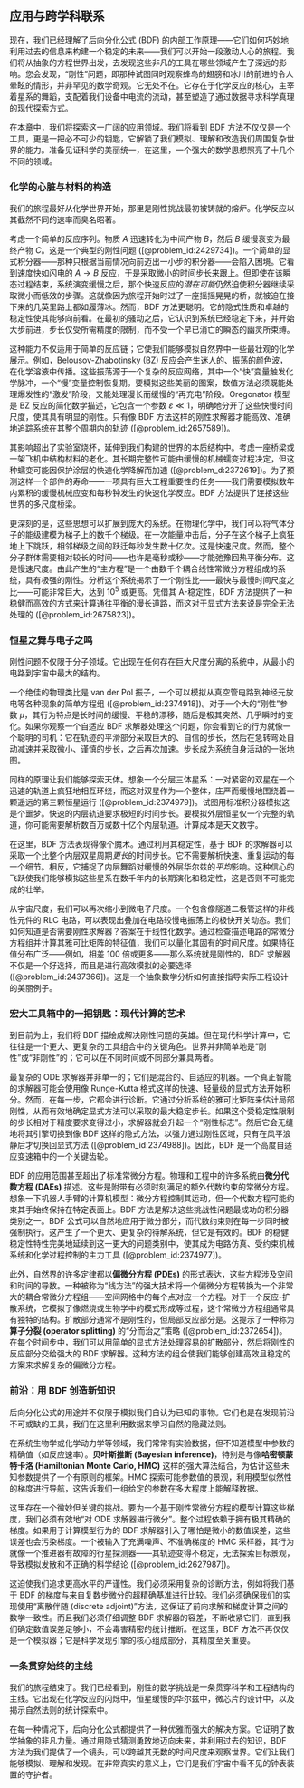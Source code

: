 ## 应用与跨学科联系

现在，我们已经理解了后向分化公式 (BDF) 的内部工作原理——它们如何巧妙地利用过去的信息来构建一个稳定的未来——我们可以开始一段激动人心的旅程。我们将从抽象的方程世界出发，去发现这些非凡的工具在哪些领域产生了深远的影响。您会发现，“刚性”问题，即那种试图同时观察蜂鸟的翅膀和冰川的前进的令人晕眩的情形，并非罕见的数学奇观。它无处不在。它存在于化学反应的核心，主宰着星系的舞蹈，支配着我们设备中电流的流动，甚至塑造了通过数据寻求科学真理的现代探索方式。

在本章中，我们将探索这一广阔的应用领域。我们将看到 BDF 方法不仅仅是一个工具，更是一把必不可少的钥匙，它解锁了我们模拟、理解和改造我们周围复杂世界的能力。准备见证科学的美丽统一，在这里，一个强大的数学思想照亮了十几个不同的领域。

### 化学的心脏与材料的构造

我们的旅程最好从化学世界开始，那里是刚性挑战最初被铸就的熔炉。化学反应以其截然不同的速率而臭名昭著。

考虑一个简单的反应序列。物质 $A$ 迅速转化为中间产物 $B$，然后 $B$ 缓慢衰变为最终产物 $C$。这是一个典型的刚性问题 ([@problem_id:2429734])。一个简单的显式积分器——那种只根据当前情况向前迈出一小步的积分器——会陷入困境。它看到速度快如闪电的 $A \to B$ 反应，于是采取微小的时间步长来跟上。但即使在该瞬态过程结束，系统演变缓慢之后，那个快速反应的*潜在可能*仍然迫使积分器继续采取微小而低效的步骤。这就像因为旅程开始时过了一座摇摇晃晃的桥，就被迫在接下来的几英里路上都如履薄冰。然而，BDF 方法更聪明。它的隐式性质和卓越的稳定性使其能够向前看。在最初的骚动之后，它认识到系统已经稳定下来，并开始大步前进，步长仅受所需精度的限制，而不受一个早已消亡的瞬态的幽灵所束缚。

这种能力不仅适用于简单的反应链；它使我们能够模拟自然界中一些最壮观的化学展示。例如，Belousov-Zhabotinsky (BZ) 反应会产生迷人的、振荡的颜色波，在化学溶液中传播。这些振荡源于一个复杂的反应网络，其中一个“快”变量触发化学脉冲，一个“慢”变量控制恢复期。要模拟这些美丽的图案，数值方法必须既能处理爆发性的“激发”阶段，又能处理漫长而缓慢的“再充电”阶段。Oregonator 模型是 BZ 反应的简化数学描述，它包含一个参数 $\varepsilon \ll 1$，明确地分开了这些快慢时间尺度，使其具有明显的刚性。只有像 BDF 方法这样的刚性求解器才能高效、准确地追踪系统在其整个周期内的轨迹 ([@problem_id:2657589])。

其影响超出了实验室烧杯，延伸到我们构建的世界的本质结构中。考虑一座桥梁或一架飞机中结构材料的老化。其长期完整性可能由缓慢的机械蠕变过程决定，但这种蠕变可能因保护涂层的快速化学降解而加速 ([@problem_d:2372619])。为了预测这样一个部件的寿命——一项具有巨大工程重要性的任务——我们需要模拟数年内累积的缓慢机械应变和每秒钟发生的快速化学反应。BDF 方法提供了连接这些世界的多尺度桥梁。

更深刻的是，这些思想可以扩展到庞大的系统。在物理化学中，我们可以将气体分子的能级建模为梯子上的数千个梯级。在一次能量冲击后，分子在这个梯子上疯狂地上下跳跃，相邻梯级之间的跃迁每秒发生数十亿次。这是快速尺度。然而，整个分子群体需要相对较长的时间——也许是毫秒或秒——才能弛豫回热平衡分布。这是慢速尺度。由此产生的“主方程”是一个由数千个耦合线性常微分方程组成的系统，具有极强的刚性。分析这个系统揭示了一个刚性比——最快与最慢时间尺度之比——可能非常巨大，达到 $10^5$ 或更高。凭借其 A-稳定性，BDF 方法提供了一种稳健而高效的方式来计算通往平衡的漫长道路，而这对于显式方法来说是完全无法处理的 ([@problem_id:2675823])。

### 恒星之舞与电子之鸣

刚性问题不仅限于分子领域。它出现在任何存在巨大尺度分离的系统中，从最小的电路到宇宙中最大的结构。

一个绝佳的物理类比是 van der Pol 振子，一个可以模拟从真空管电路到神经元放电等各种现象的简单方程组 ([@problem_id:2374918])。对于一个大的“刚性”参数 $\mu$，其行为特点是长时间的缓慢、平稳的漂移，随后是极其突然、几乎瞬时的变化。如果你观察一个自适应 BDF 求解器处理这个问题，你会看到它的行为就像一个聪明的司机：它在轨迹的平滑部分采取巨大的、自信的步长，然后在急转弯处自动减速并采取微小、谨慎的步长，之后再次加速。步长成为系统自身活动的一张地图。

同样的原理让我们能够探索天体。想象一个分层三体星系：一对紧密的双星在一个迅速的轨道上疯狂地相互环绕，而这对双星作为一个整体，庄严而缓慢地围绕着一颗遥远的第三颗恒星运行 ([@problem_id:2374979])。试图用标准积分器模拟这是个噩梦。快速的内层轨道要求极短的时间步长。要模拟外层恒星仅一个完整的轨道，你可能需要解析数百万或数十亿个内层轨道。计算成本是天文数字。

在这里，BDF 方法表现得像个魔术。通过利用其稳定性，基于 BDF 的求解器可以采取一个比整个内层双星周期*更长*的时间步长。它不需要解析快速、重复运动的每一个细节。相反，它捕捉了内层舞蹈对缓慢的外层华尔兹的*平均*影响。这种信心的飞跃使我们能够模拟这些星系在数千年内的长期演化和稳定性，这是否则不可能完成的壮举。

从宇宙尺度，我们可以再次缩小到微电子尺度。一个包含像隧道二极管这样的非线性元件的 RLC 电路，可以表现出叠加在电路较慢电振荡上的极快开关动态。我们如何知道是否需要刚性求解器？答案在于线性化数学。通过检查描述电路的常微分方程组并计算其雅可比矩阵的特征值，我们可以量化其固有的时间尺度。如果特征值分布广泛——例如，相差 100 倍或更多——那么系统就是刚性的，BDF 求解器不仅是一个好选择，而且是进行高效模拟的必要选择 ([@problem_id:2437366])。这是一个抽象数学分析如何直接指导实际工程设计的美丽例子。

### 宏大工具箱中的一把钥匙：现代计算的艺术

到目前为止，我们将 BDF 描绘成解决刚性问题的英雄。但在现代科学计算中，它往往是一个更大、更复杂的工具组合中的关键角色。世界并非简单地是“刚性”或“非刚性”的；它可以在不同时间或不同部分兼具两者。

最复杂的 ODE 求解器并非单一的；它们是混合的、自适应的机器。一个真正智能的求解器可能会使用像 Runge-Kutta 格式这样的快速、轻量级的显式方法开始积分。然而，在每一步，它都会进行诊断。它通过分析系统的雅可比矩阵来估计局部刚性，从而有效地确定显式方法可以采取的最大稳定步长。如果这个受稳定性限制的步长相对于精度要求变得过小，求解器就会升起一个“刚性标志”。然后它会无缝地将其引擎切换到像 BDF 这样的隐式方法，以强力通过刚性区域，只有在风平浪静后才切换回显式方法 ([@problem_id:2374988])。因此，BDF 是一个高度自适应变速箱中的一个关键齿轮。

BDF 的应用范围甚至超出了标准常微分方程。物理和工程中的许多系统由**微分代数方程 (DAEs)** 描述。这些是附带有必须时刻满足的额外代数约束的常微分方程。想象一下机器人手臂的计算机模型：微分方程控制其运动，但一个代数方程可能约束其手始终保持在特定表面上。BDF 方法是解决这些挑战性问题最成功的积分器类别之一。BDF 公式可以自然地应用于微分部分，而代数约束则在每一步同时被强制执行。这产生了一个更大、更复杂的待解系统，但它是有效的。BDF 的稳健稳定性特性完美地延续到这一更大的问题类别中，使其成为电路仿真、受约束机械系统和化学过程控制的主力工具 ([@problem_id:2374977])。

此外，自然界的许多定律都以**偏微分方程 (PDEs)** 的形式表达，这些方程涉及空间和时间的导数。一种被称为“线方法”的强大技术将一个偏微分方程转换为一个非常大的耦合常微分方程组——空间网格中的每个点对应一个方程。对于一个反应-扩散系统，它模拟了像燃烧或生物学中的模式形成等过程，这个常微分方程组通常具有独特的结构。扩散部分通常不是刚性的，但局部反应部分是。这提示了一种称为**算子分裂 (operator splitting)** 的“分而治之”策略 ([@problem_id:2372654])。在每个时间步中，我们可以用简单的显式方法处理容易的扩散部分，然后将刚性的反应部分交给强大的 BDF 求解器。这种方法的组合使我们能够创建高效且稳定的方案来求解复杂的偏微分方程。

### 前沿：用 BDF 创造新知识

后向分化公式的用途并不仅限于模拟我们自认为已知的事物。它们也是在发现前沿不可或缺的工具，我们在这里利用数据来学习自然的隐藏法则。

在系统生物学或化学动力学等领域，我们常常有实验数据，但不知道模型中参数的精确值（如反应速率）。**贝叶斯推断 (Bayesian inference)**，特别是与像**哈密顿蒙特卡洛 (Hamiltonian Monte Carlo, HMC)** 这样的强大算法结合，为估计这些未知参数提供了一个有原则的框架。HMC 探索可能参数值的景观，利用模型似然性的梯度进行导航，这告诉我们一组给定的参数在多大程度上能解释数据。

这里存在一个微妙但关键的挑战。要为一个基于刚性常微分方程的模型计算这些梯度，我们必须有效地“对 ODE 求解器进行微分”。整个过程依赖于拥有极其精确的梯度。如果用于计算模型行为的 BDF 求解器引入了哪怕是微小的数值误差，这些误差也会污染梯度。一个被输入了充满噪声、不准确梯度的 HMC 采样器，其行为就像一个推进器有故障的行星探测器——其轨迹变得不稳定，无法探索目标景观，导致模拟发散和不正确的科学结论 ([@problem_id:2627987])。

这迫使我们追求更高水平的严谨性。我们必须采用复杂的诊断方法，例如将我们基于 BDF 的梯度与来自复数步微分的超精确基准进行比较。我们必须确保我们的实现使用“离散伴随 (discrete adjoint)”方法，这保证了前向求解和梯度计算之间的数学一致性。而且我们必须仔细调整 BDF 求解器的容差，不断收紧它们，直到我们确定数值误差足够小，不会毒害精密的统计推断。在这里，BDF 方法不再仅仅是一个模拟器；它是科学发现引擎的核心组成部分，其精度至关重要。

### 一条贯穿始终的主线

我们的旅程结束了。我们已经看到，刚性的数学挑战是一条贯穿科学和工程结构的主线。它出现在化学反应的闪烁中，恒星缓慢的华尔兹中，微芯片的设计中，以及揭示自然法则的统计探索中。

在每一种情况下，后向分化公式都提供了一种优雅而强大的解决方案。它证明了数学抽象的非凡力量。通过用隐式猜测勇敢地迈向未来，并利用过去的知识，BDF 方法为我们提供了一个镜头，可以跨越其无数的时间尺度来观察世界。它们让我们能够模拟、理解和发现。在非常真实的意义上，它们是我们宇宙中看不见的钟表装置的守护者。